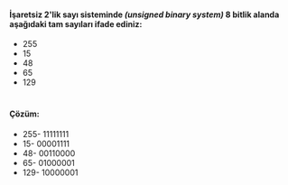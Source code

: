 #### İşaretsiz 2'lik sayı sisteminde _(unsigned binary system)_ 8 bitlik alanda aşağıdaki tam sayıları ifade ediniz:

* 255
* 15
* 48
* 65
* 129
#
#
#### Çözüm: 
* 255- 11111111
*  15- 00001111
*  48- 00110000
*  65- 01000001
* 129- 10000001
